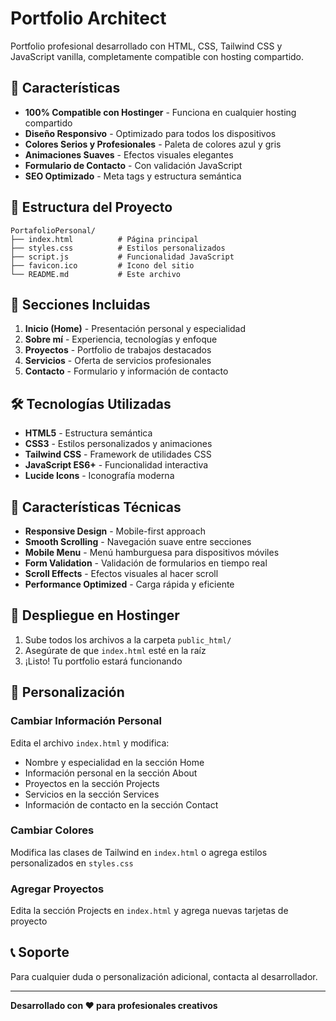 # Portfolio Architect

Portfolio profesional desarrollado con HTML, CSS, Tailwind CSS y JavaScript vanilla, completamente compatible con hosting compartido.

## 🚀 Características

- **100% Compatible con Hostinger** - Funciona en cualquier hosting compartido
- **Diseño Responsivo** - Optimizado para todos los dispositivos
- **Colores Serios y Profesionales** - Paleta de colores azul y gris
- **Animaciones Suaves** - Efectos visuales elegantes
- **Formulario de Contacto** - Con validación JavaScript
- **SEO Optimizado** - Meta tags y estructura semántica

## 📁 Estructura del Proyecto

```
PortafolioPersonal/
├── index.html          # Página principal
├── styles.css          # Estilos personalizados
├── script.js           # Funcionalidad JavaScript
├── favicon.ico         # Icono del sitio
└── README.md           # Este archivo
```

## 🎨 Secciones Incluidas

1. **Inicio (Home)** - Presentación personal y especialidad
2. **Sobre mí** - Experiencia, tecnologías y enfoque
3. **Proyectos** - Portfolio de trabajos destacados
4. **Servicios** - Oferta de servicios profesionales
5. **Contacto** - Formulario y información de contacto

## 🛠️ Tecnologías Utilizadas

- **HTML5** - Estructura semántica
- **CSS3** - Estilos personalizados y animaciones
- **Tailwind CSS** - Framework de utilidades CSS
- **JavaScript ES6+** - Funcionalidad interactiva
- **Lucide Icons** - Iconografía moderna

## 📱 Características Técnicas

- **Responsive Design** - Mobile-first approach
- **Smooth Scrolling** - Navegación suave entre secciones
- **Mobile Menu** - Menú hamburguesa para dispositivos móviles
- **Form Validation** - Validación de formularios en tiempo real
- **Scroll Effects** - Efectos visuales al hacer scroll
- **Performance Optimized** - Carga rápida y eficiente

## 🚀 Despliegue en Hostinger

1. Sube todos los archivos a la carpeta `public_html/`
2. Asegúrate de que `index.html` esté en la raíz
3. ¡Listo! Tu portfolio estará funcionando

## 🎯 Personalización

### Cambiar Información Personal
Edita el archivo `index.html` y modifica:
- Nombre y especialidad en la sección Home
- Información personal en la sección About
- Proyectos en la sección Projects
- Servicios en la sección Services
- Información de contacto en la sección Contact

### Cambiar Colores
Modifica las clases de Tailwind en `index.html` o agrega estilos personalizados en `styles.css`

### Agregar Proyectos
Edita la sección Projects en `index.html` y agrega nuevas tarjetas de proyecto

## 📞 Soporte

Para cualquier duda o personalización adicional, contacta al desarrollador.

---

**Desarrollado con ❤️ para profesionales creativos**
